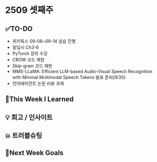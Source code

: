 # 2509 셋째주
## ✅TO-DO
- 위키독스 09-08~09-14 실습 진행
- 밑딥시 Ch3-6
- PyTorch 강의 수강 
- CBOW 코드 재현
- Skip-gram 코드 재현
- MMS-LLaMA: Efficient LLM-based Audio-Visual Speech Recognition with Minimal Multimodal Speech Tokens 발표 준비(9/30)
- 언어에이전트 논문 리뷰 과제

## 📌This Week I Learned

## 💡 회고 / 인사이트

## 💥 트러블슈팅

## 🍩Next Week Goals